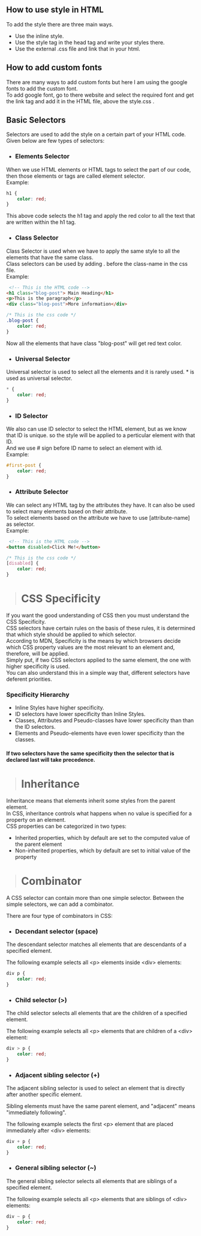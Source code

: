 ## How to use style in HTML
To add the style there are three main ways.  
* Use the inline style.
* Use the style tag in the head tag and write your styles there.  
* Use the external .css file and link that in your html.

## How to add custom fonts
There are many ways to add custom fonts but here I am using the google fonts to add the custom font.  
To add google font, go to there website and select the required font and get the link tag and add it in the HTML file, above the style.css .

## Basic Selectors
Selectors are used to add the style on a certain part of your HTML code.  
Given below are few types of selectors:  
* ### Elements Selector  
When we use HTML elements or HTML tags to select the part of our code, then those elements or tags are called element selector.  
Example:  
```css
h1 {
    color: red;
}
```  
This above code selects the h1 tag and apply the red color to all the text that are written within the h1 tag.  
* ### Class Selector  
Class Selector is used when we have to apply the same style to all the elements that have the same class.  
Class selectors can be used by adding . before the class-name in the css file.  
Example:  
```html
 <!-- This is the HTML code -->
<h1 class="blog-post"> Main Heading</h1>
<p>This is the paragraph</p>
<div class="blog-post">More information</div>
```
```css 
/* This is the css code */
.blog-post {
    color: red;
}
```
Now all the elements that have class "blog-post" will get red text color.
  
* ### Universal Selector
Universal selector is used to select all the elements and it is rarely used. * is used as universal selector.
```css
* {
    color: red;
}
```
* ### ID Selector
We also can use ID selector to select the HTML element, but as we know that ID is unique. so the style will be applied to a perticular element with that ID.  
And we use # sign before ID name to select an element with id.  
Example:  
```css
#first-post {
    color: red;
}
```
* ### Attribute Selector
We can select any HTML tag by the attributes they have. It can also be used to select many elements based on their attribute.  
To select elements based on the attribute we have to use [attribute-name] as selector.  
Example:  
```html
 <!-- This is the HTML code -->
<button disabled>Click Me!</button>
```
```css 
/* This is the css code */
[disabled] {
    color: red;
}
```


> # CSS Specificity
If you want the good understanding of CSS then you must understand the CSS Specificity.  
CSS selectors have certain rules on the basis of these rules, it is determined that which style should be applied to which selector.  
According to MDN, Specificity is the means by which browsers decide which CSS property values are the most relevant to an element and, therefore, will be applied.  
Simply put, if two CSS selectors applied to the same element, the one with higher specificity is used.  
You can also understand this in a simple way that, different selectors have deferent priorities.  
### Specificity Hierarchy
* Inline Styles have higher specificity.
* ID selectors have lower specificity than Inline Styles.
* Classes, Attributes and Pseudo-classes have lower specificity than than the ID selectors.
* Elements and Pseudo-elements have even lower specificity than the classes.  
#### If two selectors have the same specificity then the selector that is declared last will take precedence.

> # Inheritance
Inheritance means that elements inherit some styles from the parent element.  
In CSS, inheritance controls what happens when no value is specified for a property on an element.  
CSS properties can be categorized in two types:
* Inherited properties, which by default are set to the computed value of the parent element
* Non-inherited properties, which by default are set to initial value of the property

> # Combinator
A CSS selector can contain more than one simple selector. Between the simple selectors, we can add a combinator.  

There are four type of combinators in CSS:  

* ### Decendant selector (space)
The descendant selector matches all elements that are descendants of a specified element.  

The following example selects all \<p> elements inside \<div> elements:   

```css
div p {
    color: red;
}
```
* ### Child selector (>)
The child selector selects all elements that are the children of a specified element.  

The following example selects all \<p> elements that are children of a \<div> element:
```css
div > p {
    color: red;
}
```
* ### Adjacent sibling selector (+)
The adjacent sibling selector is used to select an element that is directly after another specific element.

Sibling elements must have the same parent element, and "adjacent" means "immediately following".  

The following example selects the first \<p> element that are placed immediately after \<div> elements:
```css
div + p {
    color: red;
}
```
* ### General sibling selector (~)
The general sibling selector selects all elements that are siblings of a specified element.  

The following example selects all \<p> elements that are siblings of \<div> elements: 
```css
div ~ p {
    color: red;
}
```